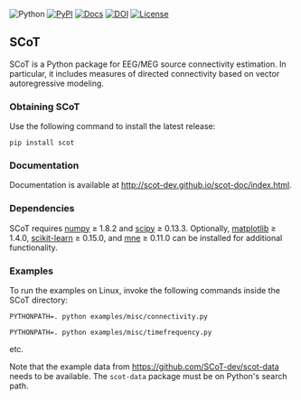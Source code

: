 ![Python](https://img.shields.io/pypi/pyversions/scot.svg?logo=python&logoColor=white)
[![PyPI](https://img.shields.io/pypi/v/scot)](https://pypi.org/project/scot/)
[![Docs](https://img.shields.io/badge/docs-passing-brightgreen)](https://scot-dev.github.io/scot-doc/index.html)
[![DOI](https://img.shields.io/badge/doi-10.3389%2Ffninf.2014.00022-4c1)](https://doi.org/10.3389/fninf.2014.00022)
[![License](https://img.shields.io/github/license/scot-dev/scot)](LICENSE)

## SCoT

SCoT is a Python package for EEG/MEG source connectivity estimation. In particular, it includes measures of directed connectivity based on vector autoregressive modeling.


### Obtaining SCoT

Use the following command to install the latest release:

    pip install scot


### Documentation

Documentation is available at http://scot-dev.github.io/scot-doc/index.html.


### Dependencies

SCoT requires [numpy](http://www.numpy.org/) ≥ 1.8.2 and [scipy](https://scipy.org/) ≥ 0.13.3. Optionally, [matplotlib](https://matplotlib.org/) ≥ 1.4.0, [scikit-learn](https://scikit-learn.org/stable/) ≥ 0.15.0, and [mne](https://mne.tools/) ≥ 0.11.0 can be installed for additional functionality.


### Examples

To run the examples on Linux, invoke the following commands inside the SCoT directory:

    PYTHONPATH=. python examples/misc/connectivity.py

    PYTHONPATH=. python examples/misc/timefrequency.py

etc.

Note that the example data from https://github.com/SCoT-dev/scot-data needs to be available. The `scot-data` package must be on Python's search path.
